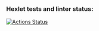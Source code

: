 ### Hexlet tests and linter status:
[![Actions Status](https://github.com/annashhe/python-project-49/workflows/hexlet-check/badge.svg)](https://github.com/annashhe/python-project-49/actions)